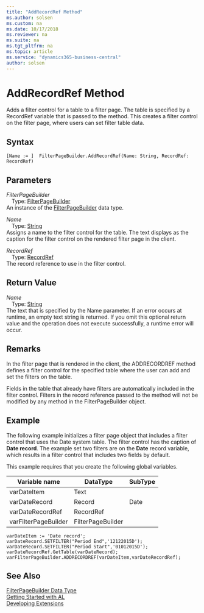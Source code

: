 ```yaml
---
title: "AddRecordRef Method"
ms.author: solsen
ms.custom: na
ms.date: 10/17/2018
ms.reviewer: na
ms.suite: na
ms.tgt_pltfrm: na
ms.topic: article
ms.service: "dynamics365-business-central"
author: solsen
---
```

[//]: # (START>DO_NOT_EDIT)
[//]: # (IMPORTANT:Do not edit any of the content between here and the END>DO_NOT_EDIT.)
[//]: # (Any modifications should be made in the .xml files in the ModernDev repo.)
# AddRecordRef Method
Adds a filter control for a table to a filter page. The table is specified by a RecordRef variable that is passed to the method. This creates a filter control on the filter page, where users can set filter table data.

## Syntax
```
[Name := ]  FilterPageBuilder.AddRecordRef(Name: String, RecordRef: RecordRef)
```
## Parameters
*FilterPageBuilder*  
&emsp;Type: [FilterPageBuilder](filterpagebuilder-data-type.md)  
An instance of the [FilterPageBuilder](filterpagebuilder-data-type.md) data type.  

*Name*  
&emsp;Type: [String](../string/string-data-type.md)  
Assigns a name to the filter control for the table. The text displays as the caption for the filter control on the rendered filter page in the client.
        
*RecordRef*  
&emsp;Type: [RecordRef](../recordref/recordref-data-type.md)  
The record reference to use in the filter control.  


## Return Value
*Name*  
&emsp;Type: [String](../string/string-data-type.md)  
The text that is specified by the Name parameter. If an error occurs at runtime, an empty text string is returned.
      If you omit this optional return value and the operation does not execute successfully, a runtime error will occur.    


[//]: # (IMPORTANT: END>DO_NOT_EDIT)

## Remarks  
 In the filter page that is rendered in the client, the ADDRECORDREF method defines a filter control for the specified table where the user can add and set the filters on the table.  
  
 Fields in the table that already have filters are automatically included in the filter control. Filters in the record reference passed to the method will not be modified by any method in the FilterPageBuilder object.  
  
## Example  
 The following example initializes a filter page object that includes a filter control that uses the Date system table. The filter control has the caption of **Date record**. The example set two filters are on the **Date** record variable, which results in a filter control that includes two fields by default.  
  
 This example requires that you create the following global variables.  
  
|Variable name|DataType|SubType|  
|-------------------|--------------|-------------|  
|varDateItem|Text||  
|varDateRecord|Record|Date|  
|varDateRecordRef|RecordRef||  
|varFilterPageBuilder|FilterPageBuilder||  
  
```  
varDateItem := 'Date record';  
varDateRecord.SETFILTER("Period End",'12122015D');  
varDateRecord.SETFILTER("Period Start",'01012015D');  
varDateRecordRef.GetTable(varDateRecord);  
varFilterPageBuilder.ADDRECORDREF(varDateItem,varDateRecordRef);  
```  
  

## See Also
[FilterPageBuilder Data Type](filterpagebuilder-data-type.md)  
[Getting Started with AL](../../devenv-get-started.md)  
[Developing Extensions](../../devenv-dev-overview.md)